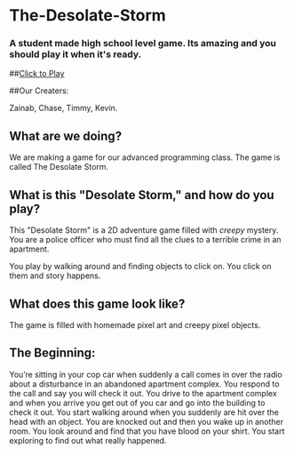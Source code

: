 # The-Desolate-Storm
### A student made high school level game. Its amazing and you should play it when it's ready.
##[Click to Play](http://Chasewikberg.github.io)

##Our Creaters:

Zainab, Chase, Timmy, Kevin.

## What are we doing?

We are making a game for our advanced programming class. The game is called The Desolate Storm.
 
## What is this "Desolate Storm," and how do you play?
 
This "Desolate Storm" is a 2D adventure game filled with *creepy* mystery. You are a police officer who must find all the clues to a terrible crime in an apartment.
 
You play by walking around and finding objects to click on. You click on them and story happens.

## What does this game look like?

The game is filled with homemade pixel art and creepy pixel objects. 

## The Beginning:

You’re sitting in your cop car when suddenly a call comes in over the radio about a disturbance in an abandoned apartment complex. You respond to the call and say you will check it out. You drive  to the apartment complex and when you arrive you get out of you car and go into the building to check it out. You start walking around when you suddenly are hit over the head with an object. You are knocked out and then you wake up in another room. You look around and find that you have blood on your shirt. You start exploring to find out what really happened.
